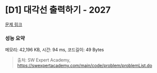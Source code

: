 # [D1] 대각선 출력하기 - 2027 

[문제 링크](https://swexpertacademy.com/main/code/problem/problemDetail.do?contestProbId=AV5QFuZ6As0DFAUq) 

### 성능 요약

메모리: 42,196 KB, 시간: 94 ms, 코드길이: 49 Bytes



> 출처: SW Expert Academy, https://swexpertacademy.com/main/code/problem/problemList.do